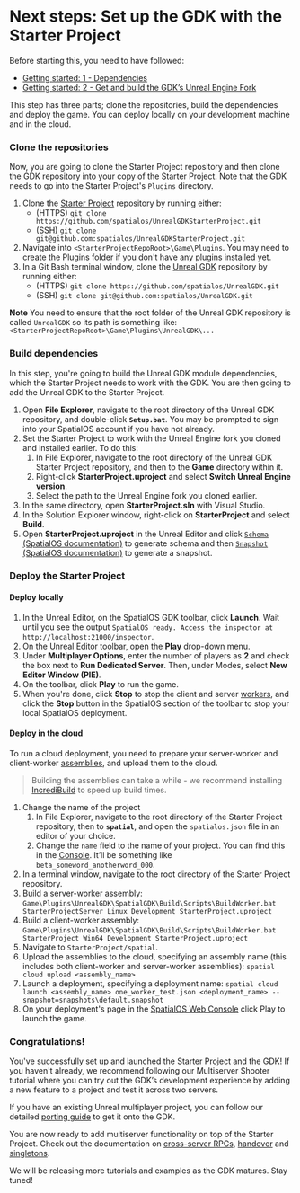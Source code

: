 # Next steps: Set up the GDK with the Starter Project

Before starting this, you need to have followed:
* [Getting started: 1 - Dependencies]({{urlRoot}}/content/get-started/dependencies)
* [Getting started: 2 - Get and build the GDK’s Unreal Engine Fork]({{urlRoot}}/content/get-started/build-unreal-fork)

This step has three parts; clone the repositories, build the dependencies and deploy the game. You can deploy locally on your development machine and in the cloud.

### Clone the repositories

Now, you are going to clone the Starter Project repository and then clone the GDK repository into your copy of the Starter Project. Note that the GDK needs to go into the Starter Project's `Plugins` directory.

1. Clone the [Starter Project](https://github.com/spatialos/UnrealGDKStarterProject/) repository by running either:
    * (HTTPS) `git clone https://github.com/spatialos/UnrealGDKStarterProject.git`
    * (SSH) `git clone git@github.com:spatialos/UnrealGDKStarterProject.git`
1. Navigate into `<StarterProjectRepoRoot>\Game\Plugins`. You may need to create the Plugins folder if you don't have any plugins installed yet.
1.  In a Git Bash terminal window, clone the [Unreal GDK](https://github.com/spatialos/UnrealGDK) repository by running either:
    * (HTTPS) `git clone https://github.com/spatialos/UnrealGDK.git`
    * (SSH) `git clone git@github.com:spatialos/UnrealGDK.git`

**Note** You need to ensure that the root folder of the Unreal GDK repository is called `UnrealGDK` so its path is something like: `<StarterProjectRepoRoot>\Game\Plugins\UnrealGDK\...`

[//]: # (TODO: This whole section below deserves some screenshots to show users what to expect. This was done well on the Unity onobarding docs. Example: https://docs.improbable.io/unity/alpha/content/get-started/get-playing)	

### Build dependencies 

In this step, you're going to build the Unreal GDK module dependencies, which the Starter Project needs to work with the GDK. You are then going to add the Unreal GDK to the Starter Project.

1. Open **File Explorer**, navigate to the root directory of the Unreal GDK repository, and double-click **`Setup.bat`**. You may be prompted to sign into your SpatialOS account if you have not already.
1. Set the Starter Project to work with the Unreal Engine fork you cloned and installed earlier. To do this:
    1. In File Explorer, navigate to the root directory of the Unreal GDK Starter Project repository, and then to the **Game** directory within it.
    1. Right-click **StarterProject.uproject** and select **Switch Unreal Engine version**.
    1. Select the path to the Unreal Engine fork you cloned earlier.
1. In the same directory, open **StarterProject.sln** with Visual Studio.
1. In the Solution Explorer window, right-click on **StarterProject** and select **Build**.
1. Open **StarterProject.uproject** in the Unreal Editor and click [`Schema` (SpatialOS documentation)](https://docs.improbable.io/reference/latest/shared/glossary) to generate schema and then [`Snapshot` (SpatialOS documentation)]((https://docs.improbable.io/reference/latest/shared/glossary)) to generate a snapshot.

### Deploy the Starter Project 

#### Deploy locally

1. In the Unreal Editor, on the SpatialOS GDK toolbar, click **Launch**. Wait until you see the output `SpatialOS ready. Access the inspector at http://localhost:21000/inspector`.
1. On the Unreal Editor toolbar, open the **Play** drop-down menu.
1. Under **Multiplayer Options**, enter the number of players as **2** and check the box next to **Run Dedicated Server**. Then, under Modes, select **New Editor Window (PIE)**.
1. On the toolbar, click **Play** to run the game.
1. When you're done, click **Stop** to stop the client and server [workers](({{urlRoot}}/content/glossary#workers)), and click the **Stop** button in the SpatialOS section of the toolbar to stop your local SpatialOS deployment.

#### Deploy in the cloud

To run a cloud deployment, you need to prepare your server-worker and client-worker [assemblies](https://docs.improbable.io/reference/latest/shared/glossary), and upload them to the cloud.

> Building the assemblies can take a while - we recommend installing <a href="https://www.incredibuild.com/" data-track-link="Incredibuild|product=Docs|platform=Win|label=Win" target="_blank">IncrediBuild</a> to speed up build times.

1. Change the name of the project
    1. In File Explorer, navigate to the root directory of the Starter Project repository, then to **`spatial`**, and open the `spatialos.json` file in an editor of your choice.
    1. Change the `name` field to the name of your project. You can find this in the [Console](https://console.improbable.io). It’ll be something like `beta_someword_anotherword_000`.
1. In a terminal window, navigate to the root directory of the Starter Project repository.
1. Build a server-worker assembly: `Game\Plugins\UnrealGDK\SpatialGDK\Build\Scripts\BuildWorker.bat StarterProjectServer Linux Development StarterProject.uproject`
1. Build a client-worker assembly: `Game\Plugins\UnrealGDK\SpatialGDK\Build\Scripts\BuildWorker.bat StarterProject Win64 Development StarterProject.uproject`
1. Navigate to `StarterProject/spatial`.
1. Upload the assemblies to the cloud, specifying an assembly name (this includes both client-worker and server-worker assemblies): `spatial cloud upload <assembly_name>`
1. Launch a deployment, specifying a deployment name: `spatial cloud launch <assembly_name> one_worker_test.json <deployment_name> --snapshot=snapshots\default.snapshot`
1. On your deployment's page in the [SpatialOS Web Console](https://console.improbable.io) click Play to launch the game.

### Congratulations!

You've successfully set up and launched the Starter Project and the GDK! If you haven't already, we recommend following our Multiserver Shooter tutorial where you can try out the GDK’s development experience by adding a new feature to a project and test it across two servers.

If you have an existing Unreal multiplayer project, you can follow our detailed [porting guide]({{urlRoot}}/content/get-started/porting-unreal-project-to-gdk.md) to get it onto the GDK.

You are now ready to add multiserver functionality on top of the Starter Project. Check out the documentation on [cross-server RPCs]({{urlRoot}}/content/cross-server-rpcs), [handover]({{urlRoot}}/content/handover-between-server-workers) and [singletons]({{urlRoot}}/content/singleton-actors).

We will be releasing more tutorials and examples as the GDK matures. Stay tuned!

